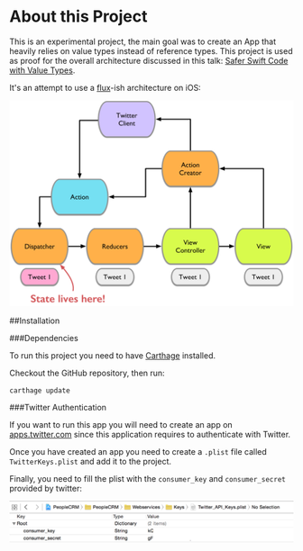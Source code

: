# About this Project

This is an experimental project, the main goal was to create an App that heavily relies on value types instead of reference types.
This project is used as proof for the overall architecture discussed in this talk: [Safer Swift Code with Value Types](https://speakerdeck.com/benjamin_encz/safer-swift-code-with-value-types-ii-360idev-2015).

It's an attempt to use a [flux](https://facebook.github.io/flux/)-ish architecture on iOS:

![image](Readme/fluxish-diagram.png)

##Installation

###Dependencies

To run this project you need to have [Carthage](https://github.com/Carthage/Carthage) installed.

Checkout the GitHub repository, then run:

	carthage update
	
###Twitter Authentication

If you want to run this app you will need to create an app on [apps.twitter.com](https://apps.twitter.com) since this application requires to authenticate with Twitter.

Once you have created an app you need to create a `.plist` file called `TwitterKeys.plist` and add it to the project.

Finally, you need to fill the plist with the `consumer_key` and `consumer_secret` provided by twitter:

![image](Readme/twitter_key_setup.png)
